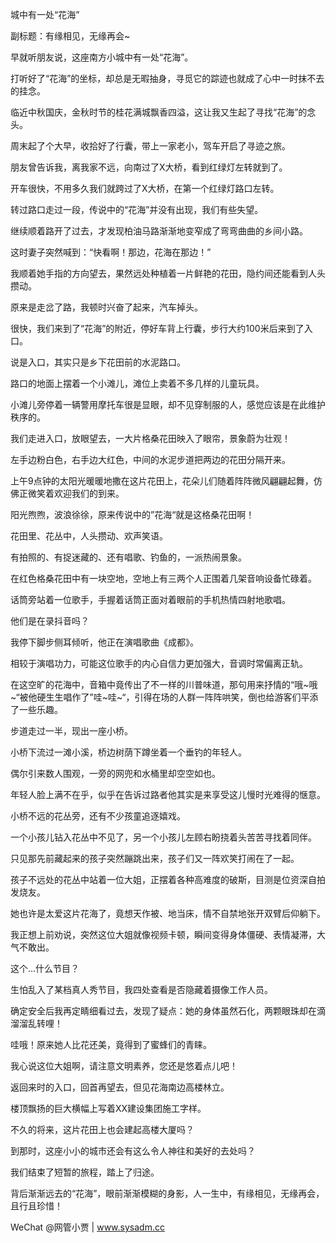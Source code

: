 城中有一处“花海”

副标题：有缘相见，无缘再会~



早就听朋友说，这座南方小城中有一处“花海”。

打听好了“花海”的坐标，却总是无暇抽身，寻觅它的踪迹也就成了心中一时抹不去的挂念。

临近中秋国庆，金秋时节的桂花满城飘香四溢，这让我又生起了寻找“花海”的念头。



周末起了个大早，收拾好了行囊，带上一家老小，驾车开启了寻迹之旅。

朋友曾告诉我，离我家不远，向南过了X大桥，看到红绿灯左转就到了。

开车很快，不用多久我们就跨过了X大桥，在第一个红绿灯路口左转。

转过路口走过一段，传说中的“花海”并没有出现，我们有些失望。



继续顺着路开了过去，才发现柏油马路渐渐地变窄成了弯弯曲曲的乡间小路。

这时妻子突然喊到：“快看啊！那边，花海在那边！”

我顺着她手指的方向望去，果然远处种植着一片鲜艳的花田，隐约间还能看到人头攒动。

原来是走岔了路，我顿时兴奋了起来，汽车掉头。



很快，我们来到了“花海”的附近，停好车背上行囊，步行大约100米后来到了入口。

说是入口，其实只是乡下花田前的水泥路口。

路口的地面上摆着一个小滩儿，滩位上卖着不多几样的儿童玩具。

小滩儿旁停着一辆警用摩托车很是显眼，却不见穿制服的人，感觉应该是在此维护秩序的。



我们走进入口，放眼望去，一大片格桑花田映入了眼帘，景象蔚为壮观！

左手边粉白色，右手边大红色，中间的水泥步道把两边的花田分隔开来。

上午9点钟的太阳光暖暖地撒在这片花田上，花朵儿们随着阵阵微风翩翩起舞，仿佛正微笑着欢迎我们的到来。

阳光煦煦，波浪徐徐，原来传说中的”花海“就是这格桑花田啊！



花田里、花丛中，人头攒动、欢声笑语。

有拍照的、有捉迷藏的、还有唱歌、钓鱼的，一派热闹景象。

在红色格桑花田中有一块空地，空地上有三两个人正围着几架音响设备忙碌着。

话筒旁站着一位歌手，手握着话筒正面对着眼前的手机热情四射地歌唱。

他们是在录抖音吗？

我停下脚步侧耳倾听，他正在演唱歌曲《成都》。

相较于演唱功力，可能这位歌手的内心自信力更加强大，音调时常偏离正轨。

在这空旷的花海中，音箱中竟传出了不一样的川普味道，那句用来抒情的“哦~哦~“被他硬生生唱作了”哇~哇~“，引得在场的人群一阵阵哄笑，倒也给游客们平添了一些乐趣。



步道走过一半，现出一座小桥。

小桥下流过一滩小溪，桥边树荫下蹲坐着一个垂钓的年轻人。

偶尔引来数人围观，一旁的网兜和水桶里却空空如也。

年轻人脸上满不在乎，似乎在告诉过路者他其实是来享受这儿慢时光难得的惬意。



小桥不远的花丛旁，还有不少孩童追逐嬉戏。

一个小孩儿钻入花丛中不见了，另一个小孩儿左顾右盼挠着头苦苦寻找着同伴。

只见那先前藏起来的孩子突然蹦跳出来，孩子们又一阵欢笑打闹在了一起。



孩子不远处的花丛中站着一位大姐，正摆着各种高难度的破斯，目测是位资深自拍发烧友。

她也许是太爱这片花海了，竟想天作被、地当床，情不自禁地张开双臂后仰躺下。

我正想上前劝说，突然这位大姐就像视频卡顿，瞬间变得身体僵硬、表情凝滞，大气不敢出。

这个...什么节目？

生怕乱入了某档真人秀节目，我四处查看是否隐藏着摄像工作人员。

确定安全后我再定睛细看过去，发现了疑点：她的身体虽然石化，两颗眼珠却在滴溜溜乱转哩！

哇哦！原来她人比花还美，竟得到了蜜蜂们的青睐。

我心说这位大姐啊，请注意文明素养，您还是悠着点儿吧！



返回来时的入口，回首再望去，但见花海南边高楼林立。

楼顶飘扬的巨大横幅上写着XX建设集团施工字样。

不久的将来，这片花田上也会建起高楼大厦吗？

到那时，这座小小的城市还会有这么令人神往和美好的去处吗？

我们结束了短暂的旅程，踏上了归途。

背后渐渐远去的“花海”，眼前渐渐模糊的身影，人一生中，有缘相见，无缘再会，且行且珍惜！



WeChat @网管小贾 | www.sysadm.cc



